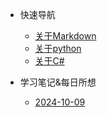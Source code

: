 * 快速导航
  * [关于Markdown](/_sidebar.md#关于markdown)
  * [关于python](/_sidebar.md#关于python)
  * [关于C#](/_sidebar.md#关于c)

* 学习笔记&每日所想
  * [2024-10-09](/zh-cn/one%20day/2024-10-09.md)
